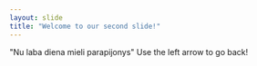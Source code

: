 ```yaml
---
layout: slide
title: "Welcome to our second slide!"
---
```

"Nu laba diena mieli parapijonys"
Use the left arrow to go back!

